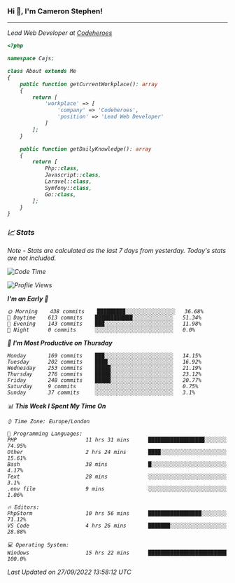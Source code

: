 ### Hi 👋, I'm Cameron Stephen!
<hr>
<p><em>Lead Web Developer at <a href="https://codeheroes.co.uk">Codeheroes</a></p>


```php
<?php

namespace Cajs;

class About extends Me
{
    public function getCurrentWorkplace(): array
    {
        return [
            'workplace' => [
                'company' => 'Codeheroes',
                'position' => 'Lead Web Developer'
            ]
        ];
    }

    public function getDailyKnowledge(): array
    {
        return [
            Php::class,
            Javascript::class,
            Laravel::class,
            Symfony::class,
            Go::class,
        ];
    }
}
```

### 📈 Stats
<p><em>Note - Stats are calculated as the last 7 days from yesterday. Today's stats are not included.</em></p>


<!--START_SECTION:waka-->
![Code Time](http://img.shields.io/badge/Code%20Time-3%2C138%20hrs%202%20mins-blue)

![Profile Views](http://img.shields.io/badge/Profile%20Views-0-blue)

**I'm an Early 🐤** 

```text
🌞 Morning    438 commits    █████████░░░░░░░░░░░░░░░░   36.68% 
🌆 Daytime    613 commits    ████████████░░░░░░░░░░░░░   51.34% 
🌃 Evening    143 commits    ███░░░░░░░░░░░░░░░░░░░░░░   11.98% 
🌙 Night      0 commits      ░░░░░░░░░░░░░░░░░░░░░░░░░   0.0%

```
📅 **I'm Most Productive on Thursday** 

```text
Monday       169 commits    ███░░░░░░░░░░░░░░░░░░░░░░   14.15% 
Tuesday      202 commits    ████░░░░░░░░░░░░░░░░░░░░░   16.92% 
Wednesday    253 commits    █████░░░░░░░░░░░░░░░░░░░░   21.19% 
Thursday     276 commits    █████░░░░░░░░░░░░░░░░░░░░   23.12% 
Friday       248 commits    █████░░░░░░░░░░░░░░░░░░░░   20.77% 
Saturday     9 commits      ░░░░░░░░░░░░░░░░░░░░░░░░░   0.75% 
Sunday       37 commits     ░░░░░░░░░░░░░░░░░░░░░░░░░   3.1%

```


📊 **This Week I Spent My Time On** 

```text
⌚︎ Time Zone: Europe/London

💬 Programming Languages: 
PHP                      11 hrs 31 mins      ██████████████████░░░░░░░   74.95% 
Other                    2 hrs 24 mins       ████░░░░░░░░░░░░░░░░░░░░░   15.61% 
Bash                     38 mins             █░░░░░░░░░░░░░░░░░░░░░░░░   4.17% 
Text                     28 mins             ░░░░░░░░░░░░░░░░░░░░░░░░░   3.1% 
.env file                9 mins              ░░░░░░░░░░░░░░░░░░░░░░░░░   1.06%

🔥 Editors: 
PhpStorm                 10 hrs 56 mins      █████████████████░░░░░░░░   71.12% 
VS Code                  4 hrs 26 mins       ███████░░░░░░░░░░░░░░░░░░   28.88%

💻 Operating System: 
Windows                  15 hrs 22 mins      █████████████████████████   100.0%

```


 Last Updated on 27/09/2022 13:58:12 UTC
<!--END_SECTION:waka-->
